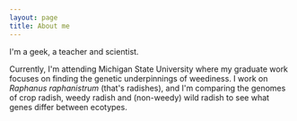 ```yaml
---
layout: page
title: About me
---
```


I'm a geek, a teacher and scientist. 

<span class="fa fa-graduation-cap about-icon"></span> Currently, I'm attending Michigan State University where my graduate work focuses on finding the genetic underpinnings of weediness. I work on *Raphanus raphanistrum* (that's radishes), and I'm comparing the genomes of crop radish, weedy radish and (non-weedy) wild radish to see what genes differ between ecotypes.

